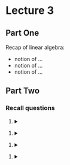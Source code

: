 # Lecture 3

## Part One

Recap of linear algebra:
- notion of ...
- notion of ...
- notion of ...

## Part Two

### Recall questions


1. <details markdown=1><summary markdown="span"> </summary>
    
    \
	    

</details>

1. <details markdown=1><summary markdown="span"></summary>
    
    \
	    

</details>

1. <details markdown=1><summary markdown="span"></summary>
    
    \
	    

</details>

1. <details markdown=1><summary markdown="span"></summary>
    
    \
	    

</details>

